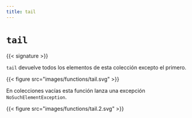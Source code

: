```yaml
---
title: tail
---
```


# `tail`

{{< signature >}}

`tail` devuelve todos los elementos de esta colección excepto el primero.

{{< figure src="images/functions/tail.svg" >}}

En colecciones vacías esta función lanza una excepción `NoSuchElementException`.

{{< figure src="images/functions/tail.2.svg" >}}
